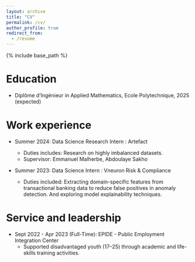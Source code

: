```yaml
---
layout: archive
title: "CV"
permalink: /cv/
author_profile: true
redirect_from:
  - /resume
---
```


{% include base_path %}

Education
======
* Diplôme d’Ingénieur in Applied Mathematics, Ecole Polytechnique, 2025 (expected)

Work experience
======
* Summer 2024: Data Science Research Intern : Artefact
  * Duties includes: Research on highly imbalanced datasets.
  * Supervisor: Emmanuel Malherbe, Abdoulaye Sakho

* Summer 2023: Data Science Intern : Vneuron Risk & Compliance
  * Duties included: Extracting domain-specific features from transactional banking data to reduce false positives in anomaly detection. And exploring model explainability techniques.
  
Service and leadership
======
* Sept 2022 - Apr 2023 (Full-Time): EPIDE - Public Employment Integration Center
  * Supported disadvantaged youth (17–25) through academic and life-skills training activities.
